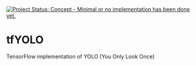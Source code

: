 [![Project Status: Concept - Minimal or no implementation has been done yet.](http://www.repostatus.org/badges/latest/concept.svg)](http://www.repostatus.org/#concept)

# tfYOLO
TensorFlow implementation of YOLO (You Only Look Once)
